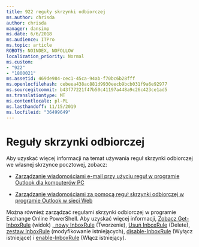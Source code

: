 ```yaml
---
title: 922 reguły skrzynki odbiorczej
ms.author: chrisda
author: chrisda
manager: dansimp
ms.date: 6/6/2018
ms.audience: ITPro
ms.topic: article
ROBOTS: NOINDEX, NOFOLLOW
localization_priority: Normal
ms.custom:
- "922"
- "1800021"
ms.assetid: 469de984-cec1-45ca-94ab-f70bc6b28fff
ms.openlocfilehash: cebeea438ac881d9930eecb9bcb031f9a6e92977
ms.sourcegitcommit: b43f77221f47b50c41197a448a9c26c423ce1ad5
ms.translationtype: MT
ms.contentlocale: pl-PL
ms.lasthandoff: 11/15/2019
ms.locfileid: "36499649"
---
```

# <a name="inbox-rules"></a>Reguły skrzynki odbiorczej

Aby uzyskać więcej informacji na temat używania reguł skrzynki odbiorczej we własnej skrzynce pocztowej, zobacz:

- [Zarządzanie wiadomościami e-mail przy użyciu reguł w programie Outlook dla komputerów PC](https://support.office.com/article/c24f5dea-9465-4df4-ad17-a50704d66c59.aspx)

- [Zarządzanie wiadomościami za pomocą reguł skrzynki odbiorczej w programie Outlook w sieci Web](https://support.office.com/article/8400435c-f14e-4272-9004-1548bb1848f2.aspx)

Można również zarządzać regułami skrzynki odbiorczej w programie Exchange Online PowerShell. Aby uzyskać więcej informacji, [Zobacz Get-InboxRule](https://docs.microsoft.com/powershell/module/exchange/mailboxes/get-inboxrule) (widok) [, nowy InboxRule](https://docs.microsoft.com/powershell/module/exchange/mailboxes/new-inboxrule) (Tworzenie), [Usuń InboxRule](https://docs.microsoft.com/powershell/module/exchange/mailboxes/remove-inboxrule) (Delete), [zestaw InboxRule](https://docs.microsoft.com/powershell/module/exchange/mailboxes/set-inboxrule) (modyfikowanie istniejących), [disable-InboxRule](https://docs.microsoft.com/powershell/module/exchange/mailboxes/disable-inboxrule) (Wyłącz istniejące) i [enable-InboxRule](https://docs.microsoft.com/powershell/module/exchange/mailboxes/enable-inboxrule) (Włącz istniejący).
